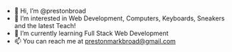 - 👋 Hi, I’m @prestonbroad
- 👀 I’m interested in Web Development, Computers, Keyboards, Sneakers and the latest Teach!
- 🌱 I’m currently learning Full Stack Web Development
- 📫 You can reach me at prestonmarkbroad@gmail.com

<!---
prestonbroad/prestonbroad is a ✨ special ✨ repository because its `README.md` (this file) appears on your GitHub profile.
You can click the Preview link to take a look at your changes.
--->
